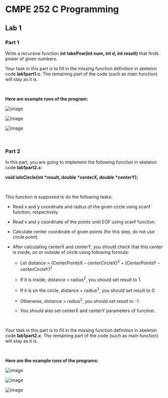 # CMPE 252 C Programming

## Lab 1

### Part 1

Write a recursive function **int takePow(int num, int d, int result)** that finds power of given numbers.

Your task in this part is to fill in the missing function definition in skeleton code **lab1part1.c**. The remaining part of the code (such as main function) will stay as it is.

<br>

**Here are example runs of the program:**

![image](https://github.com/user-attachments/assets/6cc91d59-c6d4-4153-b994-7ba8be896f10)

![image](https://github.com/user-attachments/assets/687cf559-599c-4f77-bbb1-e782cead6806)

![image](https://github.com/user-attachments/assets/6de3bb4f-fe25-45b7-9425-e796a4e49bf5)

<br>

### Part 2

In this part, you are going to implement the following function in skeleton code **lab1part2.c**:

**void isInCircle(int \*result, double \*centerX, double \*centerY);**

<br>

This function is supposed to do the following tasks:

- Read x and y coordinate and radius of the given circle using scanf function, respectively.

- Read x and y coordinate of the points until EOF using scanf function.

- Calculate center coordinate of given points (for this step, do not use circle point).

- After calculating centerX and centerY, you should check that this center is inside, on or outside of circle using following formula:

    - Let distance = (CenterPointsX – centerCircleX)<sup>2</sup> + (CenterPointsY – centerCircleY)<sup>2</sup>

    - If it is inside, distance < radius<sup>2</sup>, you should set result to 1.
  
    - If it is on the circle, distance = radius<sup>2</sup>, you should set result to 0.
  
    - Otherwise, distance > radius<sup>2</sup>, you should set result to -1.
  
    - You should also set centerX and centerY parameters of function.

<br>

Your task in this part is to fill in the missing function definition in skeleton code **lab1part2.c**. The remaining part of the code (such as main function) will stay as it is.

<br>

**Here are the example runs of the programs:**

![image](https://github.com/user-attachments/assets/2e124e97-12c5-4897-9913-906f8c7320a2)

![image](https://github.com/user-attachments/assets/eae6b0e7-c729-4d5a-b572-0454e394e6e7)

![image](https://github.com/user-attachments/assets/3b9774e6-14cf-4983-9ba7-892a5f01d40d)




